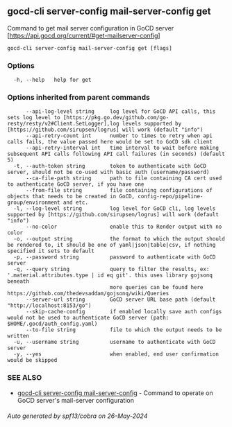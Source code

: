 ## gocd-cli server-config mail-server-config get

Command to get mail server configuration in GoCD server [https://api.gocd.org/current/#get-mailserver-config]

```
gocd-cli server-config mail-server-config get [flags]
```

### Options

```
  -h, --help   help for get
```

### Options inherited from parent commands

```
      --api-log-level string     log level for GoCD API calls, this sets log level to [https://pkg.go.dev/github.com/go-resty/resty/v2#Client.SetLogger],log levels supported by [https://github.com/sirupsen/logrus] will work (default "info")
      --api-retry-count int      number to times to retry when api calls fails, the value passed here would be set to GoCD sdk client
      --api-retry-interval int   time interval to wait before making subsequent API calls following API call failures (in seconds) (default 5)
  -t, --auth-token string        token to authenticate with GoCD server, should not be co-used with basic auth (username/password)
      --ca-file-path string      path to file containing CA cert used to authenticate GoCD server, if you have one
      --from-file string         file containing configurations of objects that needs to be created in GoCD, config-repo/pipeline-group/environment and etc.
  -l, --log-level string         log level for GoCD cli, log levels supported by [https://github.com/sirupsen/logrus] will work (default "info")
      --no-color                 enable this to Render output with no color
  -o, --output string            the format to which the output should be rendered to, it should be one of yaml|json|table|csv, if nothing specified it sets to default
  -p, --password string          password to authenticate with GoCD server
  -q, --query string             query to filter the results, ex: '.material.attributes.type | id eq git'. this uses library gojsonq beneath
                                 more queries can be found here https://github.com/thedevsaddam/gojsonq/wiki/Queries
      --server-url string        GoCD server URL base path (default "http://localhost:8153/go")
      --skip-cache-config        if enabled locally save auth configs would not be used to authenticate GoCD server (path: $HOME/.gocd/auth_config.yaml)
      --to-file string           file to which the output needs to be written
  -u, --username string          username to authenticate with GoCD server
  -y, --yes                      when enabled, end user confirmation would be skipped
```

### SEE ALSO

* [gocd-cli server-config mail-server-config](gocd-cli_server-config_mail-server-config.md)	 - Command to operate on GoCD server's mail-server configuration

###### Auto generated by spf13/cobra on 26-May-2024
